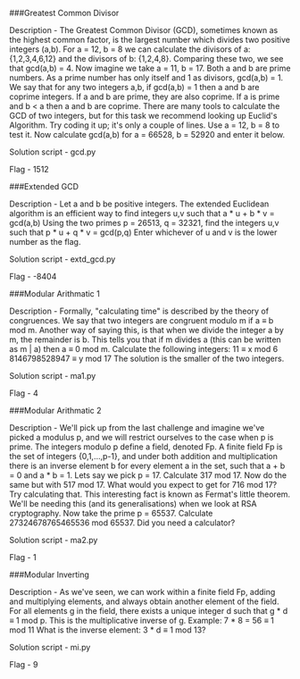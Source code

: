 ###Greatest Common Divisor

Description - 
The Greatest Common Divisor (GCD), sometimes known as the highest common factor, is the largest number which divides two positive integers (a,b).
For a = 12, b = 8 we can calculate the divisors of a: {1,2,3,4,6,12} and the divisors of b: {1,2,4,8}. Comparing these two, we see that gcd(a,b) = 4.
Now imagine we take a = 11, b = 17. Both a and b are prime numbers. As a prime number has only itself and 1 as divisors, gcd(a,b) = 1.
We say that for any two integers a,b, if gcd(a,b) = 1 then a and b are coprime integers.
If a and b are prime, they are also coprime. If a is prime and b < a then a and b are coprime.
There are many tools to calculate the GCD of two integers, but for this task we recommend looking up Euclid's Algorithm.
Try coding it up; it's only a couple of lines. Use a = 12, b = 8 to test it.
Now calculate gcd(a,b) for a = 66528, b = 52920 and enter it below.

Solution script - gcd.py

Flag - 1512


###Extended GCD 

Description - Let a and b be positive integers.
The extended Euclidean algorithm is an efficient way to find integers u,v such that
a * u + b * v = gcd(a,b)
Using the two primes p = 26513, q = 32321, find the integers u,v such that
p * u + q * v = gcd(p,q)
Enter whichever of u and v is the lower number as the flag.

Solution script - extd_gcd.py

Flag - -8404


###Modular Arithmatic 1

Description - Formally, "calculating time" is described by the theory of congruences. We say that two integers are congruent modulo m if a ≡ b mod m.
Another way of saying this, is that when we divide the integer a by m, the remainder is b. This tells you that if m divides a (this can be written as m | a) then a ≡ 0 mod m.
Calculate the following integers:
11 ≡ x mod 6
8146798528947 ≡ y mod 17
The solution is the smaller of the two integers.

Solution script - ma1.py

Flag - 4


###Modular Arithmatic 2 

Description - We'll pick up from the last challenge and imagine we've picked a modulus p, and we will restrict ourselves to the case when p is prime.
The integers modulo p define a field, denoted Fp.
A finite field Fp is the set of integers {0,1,...,p-1}, and under both addition and multiplication there is an inverse element b for every element a in the set, such that a + b = 0 and a * b = 1.
Lets say we pick p = 17. Calculate 317 mod 17. Now do the same but with 517 mod 17.
What would you expect to get for 716 mod 17? Try calculating that.
This interesting fact is known as Fermat's little theorem. We'll be needing this (and its generalisations) when we look at RSA cryptography.
Now take the prime p = 65537. Calculate 27324678765465536 mod 65537.
Did you need a calculator?

Solution script - ma2.py

Flag - 1


###Modular Inverting

Description - As we've seen, we can work within a finite field Fp, adding and multiplying elements, and always obtain another element of the field.
For all elements g in the field, there exists a unique integer d such that g * d ≡ 1 mod p.
This is the multiplicative inverse of g.
Example: 7 * 8 = 56 ≡ 1 mod 11
What is the inverse element: 3 * d ≡ 1 mod 13?

Solution script - mi.py

Flag - 9